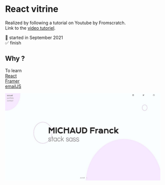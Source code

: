 # React vitrine

Realized by following a tutorial on Youtube by Fromscratch.  
Link to the [video tutoriel](https://www.youtube.com/watch?v=slzhcco9Cog&list=PLEiMYEzpB4QuzEG3vVsmD87nXyn7ohHpb&index=7).

📅 started in September 2021  
✅ finish

## Why ?

To learn  
[React](https://fr.reactjs.org/)  
[Framer](https://www.framer.com/)  
[emailJS](https://www.emailjs.com/docs/examples/reactjs/)

<img src="https://github.com/frmi2018/react/blob/main/front/react-vitrine/public/assets/img/vitrine.jpg" width="1280" height=auto>
